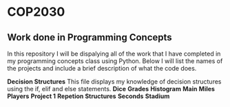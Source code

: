 # COP2030
## Work done in Programming Concepts
In this repository I will be dispalying all of the work that I have completed in my programming concepts class using Python. Below I will list the names of the projects and include a brief description of what the code does.

**Decision Structures** This file displays my knowledge of decision structures using the if, elif and else statements.
**Dice**
**Grades**
**Histogram**
**Main**
**Miles**
**Players**
**Project 1**
**Repetion Structures**
**Seconds**
**Stadium**

